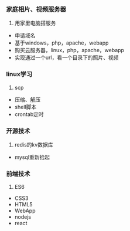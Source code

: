 ### 家庭相片、视频服务器
1. 用家里电脑搭服务
* 申请域名
* 基于windows，php，apache，webapp
* 购买云服务器，linux，php，apache，webapp
* 实现通过一个url，看一个目录下的照片、视频

### linux学习
1. scp
* 压缩、解压
* shell脚本
* crontab定时

### 开源技术
1. redis的kv数据库
* mysql重新拾起

### 前端技术
1. ES6
* CSS3
* HTML5
* WebApp
* nodejs
* react
